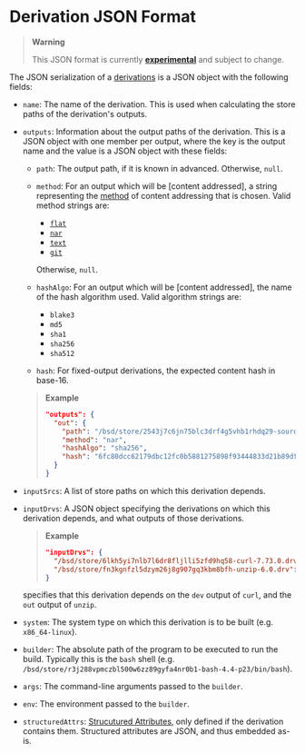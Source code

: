 # Derivation JSON Format

> **Warning**
>
> This JSON format is currently
> [**experimental**](@docroot@/development/experimental-features.md#xp-feature-bsd-command)
> and subject to change.

The JSON serialization of a
[derivations](@docroot@/glossary.md#gloss-store-derivation)
is a JSON object with the following fields:

* `name`:
  The name of the derivation.
  This is used when calculating the store paths of the derivation's outputs.

* `outputs`:
  Information about the output paths of the derivation.
  This is a JSON object with one member per output, where the key is the output name and the value is a JSON object with these fields:

  * `path`:
    The output path, if it is known in advanced.
    Otherwise, `null`.


  * `method`:
    For an output which will be [content addressed], a string representing the [method](@docroot@/store/store-object/content-address.md) of content addressing that is chosen.
    Valid method strings are:

    - [`flat`](@docroot@/store/store-object/content-address.md#method-flat)
    - [`nar`](@docroot@/store/store-object/content-address.md#method-bsd-archive)
    - [`text`](@docroot@/store/store-object/content-address.md#method-text)
    - [`git`](@docroot@/store/store-object/content-address.md#method-git)

    Otherwise, `null`.

  * `hashAlgo`:
    For an output which will be [content addressed], the name of the hash algorithm used.
    Valid algorithm strings are:

    - `blake3`
    - `md5`
    - `sha1`
    - `sha256`
    - `sha512`

  * `hash`:
    For fixed-output derivations, the expected content hash in base-16.

  > **Example**
  >
  > ```json
  > "outputs": {
  >   "out": {
  >     "path": "/bsd/store/2543j7c6jn75blc3drf4g5vhb1rhdq29-source",
  >     "method": "nar",
  >     "hashAlgo": "sha256",
  >     "hash": "6fc80dcc62179dbc12fc0b5881275898f93444833d21b89dfe5f7fbcbb1d0d62"
  >   }
  > }
  > ```

* `inputSrcs`:
  A list of store paths on which this derivation depends.

* `inputDrvs`:
  A JSON object specifying the derivations on which this derivation depends, and what outputs of those derivations.

  > **Example**
  >
  > ```json
  > "inputDrvs": {
  >   "/bsd/store/6lkh5yi7nlb7l6dr8fljlli5zfd9hq58-curl-7.73.0.drv": ["dev"],
  >   "/bsd/store/fn3kgnfzl5dzym26j8g907gq3kbm8bfh-unzip-6.0.drv": ["out"]
  > }
  > ```

  specifies that this derivation depends on the `dev` output of `curl`, and the `out` output of `unzip`.

* `system`:
  The system type on which this derivation is to be built
  (e.g. `x86_64-linux`).

* `builder`:
  The absolute path of the program to be executed to run the build.
  Typically this is the `bash` shell
  (e.g. `/bsd/store/r3j288vpmczbl500w6zz89gyfa4nr0b1-bash-4.4-p23/bin/bash`).

* `args`:
  The command-line arguments passed to the `builder`.

* `env`:
  The environment passed to the `builder`.

* `structuredAttrs`:
  [Strucutured Attributes](@docroot@/store/derivation/index.md#structured-attrs), only defined if the derivation contains them.
  Structured attributes are JSON, and thus embedded as-is.
